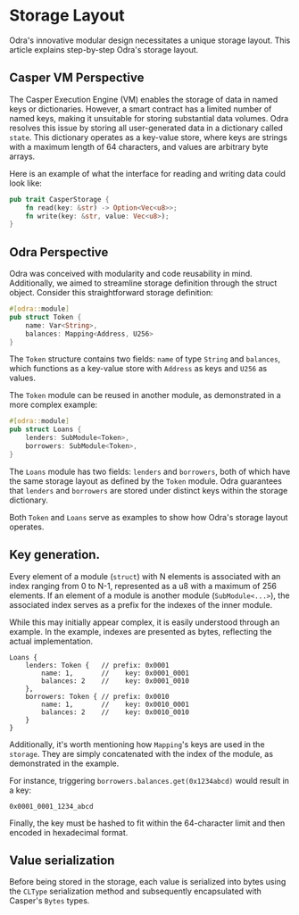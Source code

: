 # Storage Layout

Odra's innovative modular design necessitates a unique storage layout. This
article explains step-by-step Odra's storage layout.

## Casper VM Perspective
The Casper Execution Engine (VM) enables the storage of data in named keys or
dictionaries. However, a smart contract has a limited number of named keys,
making it unsuitable for storing substantial data volumes. Odra resolves this
issue by storing all user-generated data in a dictionary called `state`. This
dictionary operates as a key-value store, where keys are strings with a maximum
length of 64 characters, and values are arbitrary byte arrays.

Here is an example of what the interface for reading and writing data could look
like:

```rust
pub trait CasperStorage {
    fn read(key: &str) -> Option<Vec<u8>>;
    fn write(key: &str, value: Vec<u8>);
}
```

## Odra Perspective
Odra was conceived with modularity and code reusability in mind. Additionally,
we aimed to streamline storage definition through the struct object. Consider
this straightforward storage definition:

```rust
#[odra::module]
pub struct Token {
    name: Var<String>,
    balances: Mapping<Address, U256>
}
```

The `Token` structure contains two fields: `name` of type `String` and
`balances`, which functions as a key-value store with `Address` as keys and
`U256` as values.

The `Token` module can be reused in another module, as demonstrated in a more
complex example:

```rust
#[odra::module]
pub struct Loans {
    lenders: SubModule<Token>,
    borrowers: SubModule<Token>,
}
```

The `Loans` module has two fields: `lenders` and `borrowers`, both of which have
the same storage layout as defined by the `Token` module. Odra guarantees that
`lenders` and `borrowers` are stored under distinct keys within the storage
dictionary.

Both `Token` and `Loans` serve as examples to show how Odra's storage layout
operates.

## Key generation.

Every element of a module (`struct`) with N elements is associated with an index
ranging from 0 to N-1, represented as a u8 with a maximum of 256 elements. If an
element of a module is another module (`SubModule<...>`), the associated index
serves as a prefix for the indexes of the inner module.

While this may initially appear complex, it is easily understood through an
example. In the example, indexes are presented as bytes, reflecting the actual
implementation.

```
Loans {
    lenders: Token {   // prefix: 0x0001
        name: 1,       //    key: 0x0001_0001
        balances: 2    //    key: 0x0001_0010
    },
    borrowers: Token { // prefix: 0x0010
        name: 1,       //    key: 0x0010_0001
        balances: 2    //    key: 0x0010_0010
    }
}
```

Additionally, it's worth mentioning how `Mapping`'s keys are used in the
`storage`. They are simply concatenated with the index of the module, as
demonstrated in the example.

For instance, triggering `borrowers.balances.get(0x1234abcd)` would result in a
key:
```
0x0001_0001_1234_abcd
```

Finally, the key must be hashed to fit within the 64-character limit and then
encoded in hexadecimal format.

## Value serialization
Before being stored in the storage, each value is serialized into bytes using
the `CLType` serialization method and subsequently encapsulated with Casper's
`Bytes` types.

